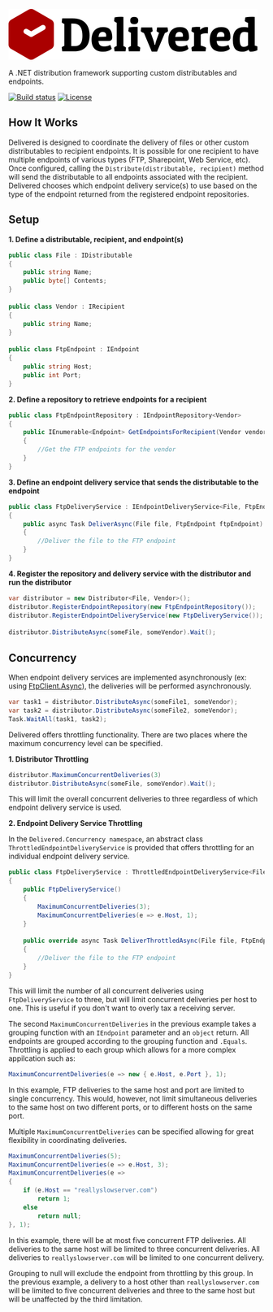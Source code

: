![Delivered Logo](https://raw.githubusercontent.com/justinjstark/Delivered/master/assets/Delivered.png)

A .NET distribution framework supporting custom distributables and endpoints.

[![Build status](https://ci.appveyor.com/api/projects/status/aycxbupdujefiw80/branch/master?svg=true)](https://ci.appveyor.com/project/justinjstark/delivered/branch/master) [![License](https://img.shields.io/github/license/justinjstark/delivered.svg)](https://img.shields.io/github/license/justinjstark/delivered.svg)

## How It Works

Delivered is designed to coordinate the delivery of files or other custom distributables to recipient endpoints. It is possible for one recipient to have multiple endpoints of various types (FTP, Sharepoint, Web Service, etc). Once configured, calling the `Distribute(distributable, recipient)` method will send the distributable to all endpoints associated with the recipient. Delivered chooses which endpoint delivery service(s) to use based on the type of the endpoint returned from the registered endpoint repositories.

## Setup

**1. Define a distributable, recipient, and endpoint(s)**

```C#
public class File : IDistributable
{
    public string Name;
    public byte[] Contents;
}

public class Vendor : IRecipient
{
    public string Name;
}

public class FtpEndpoint : IEndpoint
{
    public string Host;
    public int Port;
}
```

**2. Define a repository to retrieve endpoints for a recipient**

```C#
public class FtpEndpointRepository : IEndpointRepository<Vendor>
{
    public IEnumerable<Endpoint> GetEndpointsForRecipient(Vendor vendor)
    {
        //Get the FTP endpoints for the vendor
    }
}
```

**3. Define an endpoint delivery service that sends the distributable to the endpoint**

```C#
public class FtpDeliveryService : IEndpointDeliveryService<File, FtpEndpoint>
{
    public async Task DeliverAsync(File file, FtpEndpoint ftpEndpoint)
    {
        //Deliver the file to the FTP endpoint
    }
}
```

**4. Register the repository and delivery service with the distributor and run the distributor**

```C#
var distributor = new Distributor<File, Vendor>();
distributor.RegisterEndpointRepository(new FtpEndpointRepository());
distributor.RegisterEndpointDeliveryService(new FtpDeliveryService());

distributor.DistributeAsync(someFile, someVendor).Wait();
```

## Concurrency

When endpoint delivery services are implemented asynchronously (ex: using [FtpClient.Async](https://github.com/rkttu/System.Net.FtpClient.Async)), the deliveries will be performed asynchronously.

```C#
var task1 = distributor.DistributeAsync(someFile1, someVendor);
var task2 = distributor.DistributeAsync(someFile2, someVendor);
Task.WaitAll(task1, task2);
```

Delivered offers throttling functionality. There are two places where the maximum concurrency level can be specified.

**1. Distributor Throttling**

```C#
distributor.MaximumConcurrentDeliveries(3)
distributor.DistributeAsync(someFile, someVendor).Wait();
```

This will limit the overall concurrent deliveries to three regardless of which endpoint delivery service is used.

**2. Endpoint Delivery Service Throttling**

In the `Delivered.Concurrency namespace`, an abstract class `ThrottledEndpointDeliveryService` is provided that offers throttling for an individual endpoint delivery service.

```C#
public class FtpDeliveryService : ThrottledEndpointDeliveryService<File, FtpEndpoint>
{
    public FtpDeliveryService()
    {
        MaximumConcurrentDeliveries(3);
        MaximumConcurrentDeliveries(e => e.Host, 1);
    }

    public override async Task DeliverThrottledAsync(File file, FtpEndpoint ftpEndpoint)
    {
        //Deliver the file to the FTP endpoint
    }
}
```

This will limit the number of all concurrent deliveries using `FtpDeliveryService` to three, but will limit concurrent deliveries per host to one. This is useful if you don't want to overly tax a receiving server.

The second `MaximumConcurrentDeliveries` in the previous example takes a grouping function with an `IEndpoint` parameter and an `object` return. All endpoints are grouped according to the grouping function and `.Equals`. Throttling is applied to each group which allows for a more complex appilcation such as:

```C#
MaximumConcurrentDeliveries(e => new { e.Host, e.Port }, 1);
```

In this example, FTP deliveries to the same host and port are limited to single concurrency. This would, however, not limit simultaneous deliveries to the same host on two different ports, or to different hosts on the same port.

Multiple `MaximumConcurrentDeliveries` can be specified allowing for great flexibility in coordinating deliveries.

```C#
MaximumConcurrentDeliveries(5);
MaximumConcurrentDeliveries(e => e.Host, 3);
MaximumConcurrentDeliveries(e =>
{
    if (e.Host == "reallyslowserver.com")
        return 1;
    else
        return null;
}, 1);
```

In this example, there will be at most five concurrent FTP deliveries. All deliveries to the same host will be limited to three concurrent deliveries. All deliveries to `reallyslowserver.com` will be limited to one concurrent delivery.

Grouping to null will exclude the endpoint from throttling by this group. In the previous example, a delivery to a host other than `reallyslowserver.com` will be limited to five concurrent deliveries and three to the same host but will be unaffected by the third limitation.
